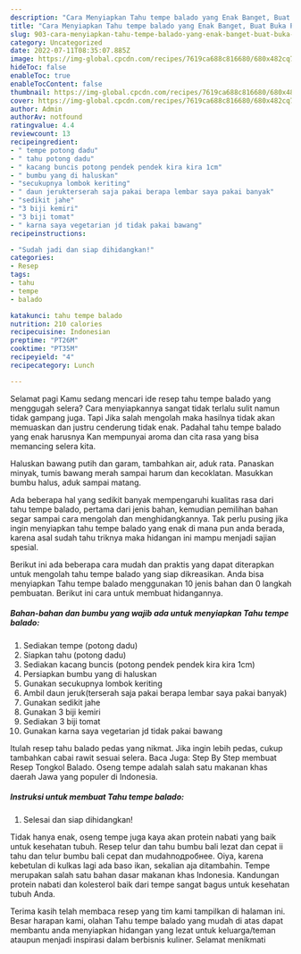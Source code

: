 ```yaml
---
description: "Cara Menyiapkan Tahu tempe balado yang Enak Banget, Buat Buka Puasa}"
title: "Cara Menyiapkan Tahu tempe balado yang Enak Banget, Buat Buka Puasa}"
slug: 903-cara-menyiapkan-tahu-tempe-balado-yang-enak-banget-buat-buka-puasa
category: Uncategorized
date: 2022-07-11T08:35:07.885Z
image: https://img-global.cpcdn.com/recipes/7619ca688c816680/680x482cq70/tahu-tempe-balado-foto-resep-utama.jpg
hideToc: false
enableToc: true
enableTocContent: false
thumbnail: https://img-global.cpcdn.com/recipes/7619ca688c816680/680x482cq70/tahu-tempe-balado-foto-resep-utama.jpg
cover: https://img-global.cpcdn.com/recipes/7619ca688c816680/680x482cq70/tahu-tempe-balado-foto-resep-utama.jpg
author: Admin
authorAv: notfound
ratingvalue: 4.4
reviewcount: 13
recipeingredient:
- " tempe potong dadu"
- " tahu potong dadu"
- " kacang buncis potong pendek pendek kira kira 1cm"
- " bumbu yang di haluskan"
- "secukupnya lombok keriting"
- " daun jerukterserah saja pakai berapa lembar saya pakai banyak"
- "sedikit jahe"
- "3 biji kemiri"
- "3 biji tomat"
- " karna saya vegetarian jd tidak pakai bawang"
recipeinstructions:

- "Sudah jadi dan siap dihidangkan!"
categories:
- Resep
tags:
- tahu
- tempe
- balado

katakunci: tahu tempe balado 
nutrition: 210 calories
recipecuisine: Indonesian
preptime: "PT26M"
cooktime: "PT35M"
recipeyield: "4"
recipecategory: Lunch

---
```



Selamat pagi Kamu sedang mencari ide resep tahu tempe balado yang menggugah selera? Cara menyiapkannya sangat tidak terlalu sulit namun tidak gampang juga. Tapi Jika salah mengolah maka hasilnya tidak akan memuaskan dan justru cenderung tidak enak. Padahal tahu tempe balado yang enak harusnya Kan mempunyai aroma dan cita rasa yang bisa memancing selera kita.


Haluskan bawang putih dan garam, tambahkan air, aduk rata. Panaskan minyak, tumis bawang merah sampai harum dan kecoklatan. Masukkan bumbu halus, aduk sampai matang.

Ada beberapa hal yang sedikit banyak mempengaruhi kualitas rasa dari tahu tempe balado, pertama dari jenis bahan, kemudian pemilihan bahan segar sampai cara mengolah dan menghidangkannya. Tak perlu pusing jika ingin menyiapkan tahu tempe balado yang enak di mana pun anda berada, karena asal sudah tahu triknya maka hidangan ini mampu menjadi sajian spesial.


Berikut ini ada beberapa cara mudah dan praktis yang dapat diterapkan untuk mengolah tahu tempe balado yang siap dikreasikan. Anda bisa menyiapkan Tahu tempe balado menggunakan 10 jenis bahan dan 0 langkah pembuatan. Berikut ini cara untuk membuat hidangannya.

<!--inarticleads1-->

##### Bahan-bahan dan bumbu yang wajib ada untuk menyiapkan Tahu tempe balado:

1. Sediakan  tempe (potong dadu)
1. Siapkan  tahu (potong dadu)
1. Sediakan  kacang buncis (potong pendek pendek kira kira 1cm)
1. Persiapkan  bumbu yang di haluskan
1. Gunakan secukupnya lombok keriting
1. Ambil  daun jeruk(terserah saja pakai berapa lembar saya pakai banyak)
1. Gunakan sedikit jahe
1. Gunakan 3 biji kemiri
1. Sediakan 3 biji tomat
1. Gunakan  karna saya vegetarian jd tidak pakai bawang


Itulah resep tahu balado pedas yang nikmat. Jika ingin lebih pedas, cukup tambahkan cabai rawit sesuai selera. Baca Juga: Step By Step membuat Resep Tongkol Balado. Oseng tempe adalah salah satu makanan khas daerah Jawa yang populer di Indonesia. 

<!--inarticleads2-->

##### Instruksi untuk membuat Tahu tempe balado:


1. Selesai dan siap dihidangkan!

Tidak hanya enak, oseng tempe juga kaya akan protein nabati yang baik untuk kesehatan tubuh. Resep telur dan tahu bumbu bali lezat dan cepat ii tahu dan telur bumbu bali cepat dan mudahподробнее. Oiya, karena kebetulan di kulkas lagi ada baso ikan, sekalian aja ditambahin. Tempe merupakan salah satu bahan dasar makanan khas Indonesia. Kandungan protein nabati dan kolesterol baik dari tempe sangat bagus untuk kesehatan tubuh Anda. 

Terima kasih telah membaca resep yang tim kami tampilkan di halaman ini. Besar harapan kami, olahan Tahu tempe balado yang mudah di atas dapat membantu anda menyiapkan hidangan yang lezat untuk keluarga/teman ataupun menjadi inspirasi dalam berbisnis kuliner. Selamat menikmati
